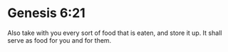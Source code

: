 # Genesis 6:21

Also take with you every sort of food that is eaten, and store it up. It shall serve as food for you and for them.
